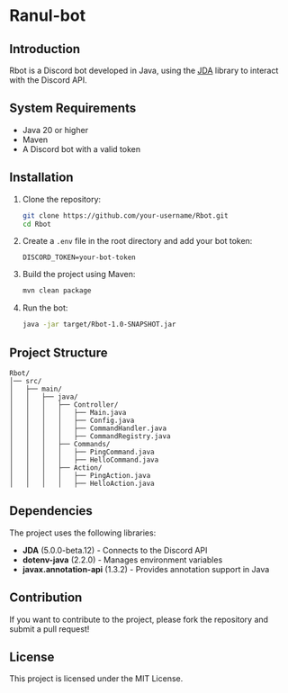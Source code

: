 # Ranul-bot

## Introduction
Rbot is a Discord bot developed in Java, using the [JDA](https://github.com/DV8FromTheWorld/JDA) library to interact with the Discord API.

## System Requirements
- Java 20 or higher
- Maven
- A Discord bot with a valid token

## Installation
1. Clone the repository:
   ```sh
   git clone https://github.com/your-username/Rbot.git
   cd Rbot
   ```
2. Create a `.env` file in the root directory and add your bot token:
   ```env
   DISCORD_TOKEN=your-bot-token
   ```
3. Build the project using Maven:
   ```sh
   mvn clean package
   ```
4. Run the bot:
   ```sh
   java -jar target/Rbot-1.0-SNAPSHOT.jar
   ```

## Project Structure
```
Rbot/
│── src/
│   ├── main/
│   │   ├── java/
│   │   │   ├── Controller/  
│   │   │   │   ├── Main.java
│   │   │   │   ├── Config.java
│   │   │   │   ├── CommandHandler.java
│   │   │   │   ├── CommandRegistry.java
│   │   │   ├── Commands/  
│   │   │   │   ├── PingCommand.java
│   │   │   │   ├── HelloCommand.java
│   │   │   ├── Action/  
│   │   │   │   ├── PingAction.java
│   │   │   │   ├── HelloAction.java
```

## Dependencies
The project uses the following libraries:
- **JDA** (5.0.0-beta.12) - Connects to the Discord API
- **dotenv-java** (2.2.0) - Manages environment variables
- **javax.annotation-api** (1.3.2) - Provides annotation support in Java

## Contribution
If you want to contribute to the project, please fork the repository and submit a pull request!

## License
This project is licensed under the MIT License.

